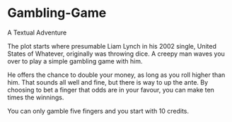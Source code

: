 # Gambling-Game
A Textual Adventure

The plot starts where presumable Liam Lynch in his 2002 single, United States of Whatever, originally was throwing dice.
A creepy man waves you over to play a simple gambling game with him.

He offers the chance to double your money, as long as you roll higher than him. That sounds all well and fine,
but there is way to up the ante. By choosing to bet a finger that odds are in your favour, you can make ten times the winnings.

You can only gamble five fingers and you start with 10 credits.
